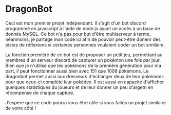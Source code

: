 # DragonBot

Ceci est mon premier projet indépendant. Il s'agit d'un bot discord programmé en javascript à l'aide de node.js ayant un accès à un base de donnée MySQL.
Ce bot n'a pas pour but d'être multiserveur à terme, néanmoins, je partage mon code ici afin de pouvoir peut-être donenr des pistes de réflexions si certaines personnes voulaient coder un bot similaire.

La fonction première de ce bot est de proposer un petit jeu, permettant au membres d'un serveur discord de capturer un pokémon une fois par jour.
Bien que je n'utilise que les pokémons de la première génération pour ma part, il peut fonctionner aussi bien avec 151 que 1008 pokémons.
Le dragonbot permet aussi aux dresseurs d'échanger deux de leur pokémons pour que ceux-ci complète leur pokédex. Il est aussi en capacité d'afficher quelques statistiques du joueurs et de leur donner un peu d'argetn en récompense de chaque capture.

J'espère que ce code pourra vous être utile si vous faites un projet similaire de votre côté !
